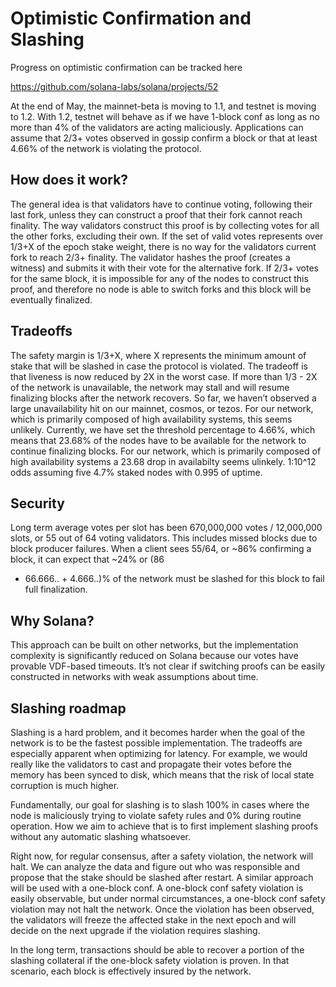 # Optimistic Confirmation and Slashing

Progress on optimistic confirmation can be tracked here

https://github.com/solana-labs/solana/projects/52

At the end of May, the mainnet-beta is moving to 1.1, and testnet is moving
to 1.2. With 1.2, testnet will behave as if we have 1-block conf as
long as no more than 4% of the validators are acting maliciously.
Applications can assume that 2/3+ votes observed in gossip confirm a
block or that at least 4.66% of the network is violating the protocol.

## How does it work?

The general idea is that validators have to continue voting, following
their last fork, unless they can construct a proof that their fork
cannot reach finality. The way validators construct this proof is by
collecting votes for all the other forks, excluding their own. If
the set of valid votes represents over 1/3+X of the epoch stake weight,
there is no way for the validators current fork to reach 2/3+ finality.
The validator hashes the proof (creates a witness) and submits it
with their vote for the alternative fork.  If 2/3+ votes for the
same block, it is impossible for any of the nodes to construct this
proof, and therefore no node is able to switch forks and this block
will be eventually finalized.


## Tradeoffs

The safety margin is 1/3+X, where X represents the minimum amount
of stake that will be slashed in case the protocol is violated. The
tradeoff is that liveness is now reduced by 2X in the worst case.
If more than 1/3 - 2X of the network is unavailable, the network may
stall and will resume finalizing blocks after the network recovers.
So far, we haven’t observed a large unavailability hit on our
mainnet, cosmos, or tezos. For our network, which is primarily
composed of high availability systems, this seems unlikely. Currently,
we have set the threshold percentage to 4.66%, which means that
23.68% of the nodes have to be available for the network to continue
finalizing blocks.  For our network, which is primarily composed
of high availability systems a 23.68 drop in availabilty seems
ulinkely.  1:10^12 odds assuming five 4.7% staked nodes with 0.995
of uptime.

## Security

Long term average votes per slot has been 670,000,000 votes /
12,000,000 slots, or 55 out of 64 voting validators.  This includes
missed blocks due to block producer failures. When a client sees
55/64, or ~86% confirming a block, it can expect that ~24% or (86
- 66.666..  + 4.666..)% of the network must be slashed for this
block to fail full finalization.

## Why Solana?

This approach can be built on other networks, but the implementation
complexity is significantly reduced on Solana because our votes
have provable VDF-based timeouts. It’s not clear if switching proofs
can be easily constructed in networks with weak assumptions about
time.

## Slashing roadmap

Slashing is a hard problem, and it becomes harder when the goal of
the network is to be the fastest possible implementation. The
tradeoffs are especially apparent when optimizing for latency. For
example, we would really like the validators to cast and propagate
their votes before the memory has been synced to disk, which means
that the risk of local state corruption is much higher.

Fundamentally, our goal for slashing is to slash 100% in cases where
the node is maliciously trying to violate safety rules and 0% during
routine operation. How we aim to achieve that is to first implement
slashing proofs without any automatic slashing whatsoever.

Right now, for regular consensus, after a safety violation, the
network will halt. We can analyze the data and figure out who was
responsible and propose that the stake should be slashed after
restart. A similar approach will be used with a one-block conf. A
one-block conf safety violation is easily observable, but under
normal circumstances, a one-block conf safety violation may not
halt the network. Once the violation has been observed, the validators
will freeze the affected stake in the next epoch and will decide
on the next upgrade if the violation requires slashing.

In the long term, transactions should be able to recover a portion
of the slashing collateral if the one-block safety violation is
proven. In that scenario, each block is effectively insured by the
network.
